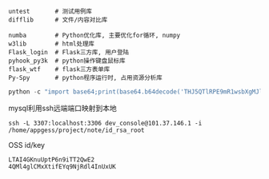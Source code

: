 ```shell
untest       # 测试用例库
difflib      # 文件/内容对比库

numba        # Python优化库, 主要优化for循环, numpy
w3lib        # html处理库
Flask_login  # Flask三方库, 用户登陆
pyhook_py3k  # python操作键盘鼠标库
flask_wtf    # flask三方表单库
Py-Spy	     # python程序运行时, 占用资源分析库
```



```python
python -c "import base64;print(base64.b64decode('THJ5QTlRPE9mR1wsbXgMJlJ7Cy8='.encode()).decode())"
```



mysql利用ssh远端端口映射到本地

```shell
ssh -L 3307:localhost:3306 dev_console@101.37.146.1 -i /home/appgess/project/note/id_rsa_root
```



OSS id/key

```shell
LTAI4GKnuUptP6n9iTT2QwE2
4QMl4glCMxXtifEYq9NjRdl4InUxUK
```



